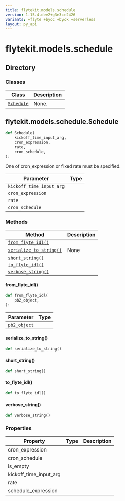 ```yaml
---
title: flytekit.models.schedule
version: 1.15.4.dev2+g3e3ce2426
variants: +flyte +byoc +byok +serverless
layout: py_api
---
```


# flytekit.models.schedule

## Directory

### Classes

| Class | Description |
|-|-|
| [`Schedule`](.././flytekit.models.schedule#flytekitmodelsscheduleschedule) | None. |

## flytekit.models.schedule.Schedule

```python
def Schedule(
    kickoff_time_input_arg,
    cron_expression,
    rate,
    cron_schedule,
):
```
One of cron_expression or fixed rate must be specified.



| Parameter | Type |
|-|-|
| `kickoff_time_input_arg` |  |
| `cron_expression` |  |
| `rate` |  |
| `cron_schedule` |  |

### Methods

| Method | Description |
|-|-|
| [`from_flyte_idl()`](#from_flyte_idl) |  |
| [`serialize_to_string()`](#serialize_to_string) | None |
| [`short_string()`](#short_string) |  |
| [`to_flyte_idl()`](#to_flyte_idl) |  |
| [`verbose_string()`](#verbose_string) |  |


#### from_flyte_idl()

```python
def from_flyte_idl(
    pb2_object,
):
```
| Parameter | Type |
|-|-|
| `pb2_object` |  |

#### serialize_to_string()

```python
def serialize_to_string()
```
#### short_string()

```python
def short_string()
```
#### to_flyte_idl()

```python
def to_flyte_idl()
```
#### verbose_string()

```python
def verbose_string()
```
### Properties

| Property | Type | Description |
|-|-|-|
| cron_expression |  |  |
| cron_schedule |  |  |
| is_empty |  |  |
| kickoff_time_input_arg |  |  |
| rate |  |  |
| schedule_expression |  |  |

